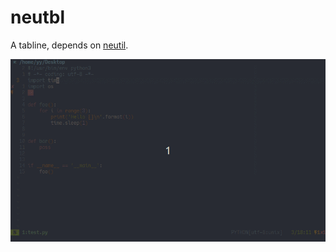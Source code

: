 # neutbl

A tabline, depends on
[neutil](https://github.com/Neur1n/dotfiles/blob/master/neovim/pack/neur1n/start/neutil).

![](neutbl.gif)
